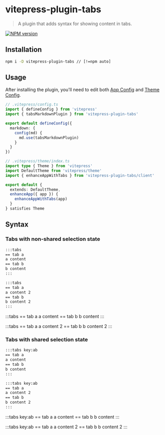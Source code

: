 # vitepress-plugin-tabs

> A plugin that adds syntax for showing content in tabs.

[![NPM version](https://img.shields.io/npm/v/vitepress-plugin-tabs.svg)](https://www.npmjs.com/package/vitepress-plugin-tabs)

## Installation

```sh
npm i -D vitepress-plugin-tabs // [!=npm auto]
```

## Usage

After installing the plugin, you'll need to edit both [App Config](https://vitepress.vuejs.org/config/app-configs) and [Theme Config](https://vitepress.vuejs.org/config/theme-configs).

```ts
// .vitepress/config.ts
import { defineConfig } from 'vitepress'
import { tabsMarkdownPlugin } from 'vitepress-plugin-tabs'

export default defineConfig({
  markdown: {
    config(md) {
      md.use(tabsMarkdownPlugin)
    }
  }
})
```

```ts
// .vitepress/theme/index.ts
import type { Theme } from 'vitepress'
import DefaultTheme from 'vitepress/theme'
import { enhanceAppWithTabs } from 'vitepress-plugin-tabs/client'

export default {
  extends: DefaultTheme,
  enhanceApp({ app }) {
    enhanceAppWithTabs(app)
  }
} satisfies Theme
```

## Syntax

### Tabs with non-shared selection state

```md
:::tabs
== tab a
a content
== tab b
b content
:::

:::tabs
== tab a
a content 2
== tab b
b content 2
:::
```

:::tabs
== tab a
a content
== tab b
b content
:::

:::tabs
== tab a
a content 2
== tab b
b content 2
:::

### Tabs with shared selection state

```md
:::tabs key:ab
== tab a
a content
== tab b
b content
:::

:::tabs key:ab
== tab a
a content 2
== tab b
b content 2
:::
```

:::tabs key:ab
== tab a
a content
== tab b
b content
:::

:::tabs key:ab
== tab a
a content 2
== tab b
b content 2
:::
